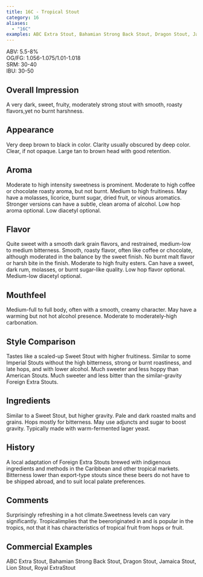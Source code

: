 ```yaml
---
title: 16C - Tropical Stout
category: 16
aliases: 
  - "16C"
examples: ABC Extra Stout, Bahamian Strong Back Stout, Dragon Stout, Jamaica Stout, Lion Stout, Royal ExtraStout
---
```


ABV: 5.5-8%  
OG/FG: 1.056-1.075/1.01-1.018  
SRM: 30-40  
IBU: 30-50

## Overall Impression
A very dark, sweet, fruity, moderately strong stout with smooth, roasty flavors,yet no burnt harshness.

## Appearance
Very deep brown to black in color. Clarity usually obscured by deep color. Clear, if not opaque. Large tan to brown head with good retention.

## Aroma
Moderate to high intensity sweetness is prominent. Moderate to high coffee or chocolate roasty aroma, but not burnt. Medium to high fruitiness. May have a molasses, licorice, burnt sugar, dried fruit, or vinous aromatics. Stronger versions can have a subtle, clean aroma of alcohol. Low hop aroma optional. Low diacetyl optional.

## Flavor
Quite sweet with a smooth dark grain flavors, and restrained, medium-low to medium bitterness. Smooth, roasty flavor, often like coffee or chocolate, although moderated in the balance by the sweet finish. No burnt malt flavor or harsh bite in the finish. Moderate to high fruity esters. Can have a sweet, dark rum, molasses, or burnt sugar-like quality. Low hop flavor optional. Medium-low diacetyl optional.

## Mouthfeel
Medium-full to full body, often with a smooth, creamy character. May have a warming but not hot alcohol presence. Moderate to moderately-high carbonation.

## Style Comparison
Tastes like a scaled-up Sweet Stout with higher fruitiness. Similar to some Imperial Stouts without the high bitterness, strong or burnt roastiness, and late hops, and with lower alcohol. Much sweeter and less hoppy than American Stouts. Much sweeter and less bitter than the similar-gravity Foreign Extra Stouts.

## Ingredients
Similar to a Sweet Stout, but higher gravity. Pale and dark roasted malts and grains. Hops mostly for bitterness. May use adjuncts and sugar to boost gravity. Typically made with warm-fermented lager yeast.

## History
A local adaptation of Foreign Extra Stouts brewed with indigenous ingredients and methods in the Caribbean and other tropical markets. Bitterness lower than export-type stouts since these beers do not have to be shipped abroad, and to suit local palate preferences.

## Comments
Surprisingly refreshing in a hot climate.Sweetness levels can vary significantly. Tropicalimplies that the beeroriginated in and is popular in the tropics, not that it has characteristics of tropical fruit from hops or fruit.

## Commercial Examples
ABC Extra Stout, Bahamian Strong Back Stout, Dragon Stout, Jamaica Stout, Lion Stout, Royal ExtraStout